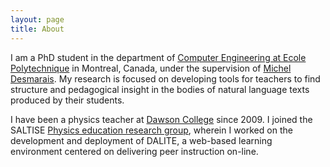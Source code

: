 ```yaml
---
layout: page
title: About
---
```


<!--# Contents
{:.no_toc}

* Will be replaced with the ToC, excluding the "Contents" header
{:toc}-->

<p class="message">
I am a PhD student in the department of <a href="http://www.polymtl.ca/gigl/" target="_blank">Computer Engineering at Ecole Polytechnique</a> in Montreal, Canada, under the supervision of <a href="http://www.professeurs.polymtl.ca/michel.desmarais/desmarais_michel_c.html" target="_blank">Michel Desmarais</a>. My research is focused on developing tools for teachers to find structure and pedagogical insight in the bodies of natural language texts produced by their students. 

I have been a physics teacher at <a href="http://www.dawsoncollege.qc.ca/" target="_blank">Dawson College</a> since 2009. I joined the SALTISE <a href="https://dianaramsey1981.wordpress.com/chris-whittaker/" target="_blank">Physics education research group</a>, wherein I worked on the development and deployment of DALITE, a web-based learning environment centered on delivering peer instruction on-line. 

</p>

<!--<p class="message">
  Hey there! This page is included as an example. Feel free to customize it for your own use upon downloading. Carry on!
</p>

In the novel, *The Strange Case of Dr. Jeykll and Mr. Hyde*, Mr. Poole is Dr. Jekyll's virtuous and loyal butler. Similarly, Poole is an upstanding and effective butler that helps you build Jekyll themes. It's made by [@mdo](https://twitter.com/mdo).

There are currently two themes built on Poole:

* [Hyde](http://hyde.getpoole.com)
* [Lanyon](http://lanyon.getpoole.com)

Learn more and contribute on [GitHub](https://github.com/poole).

## Setup

Some fun facts about the setup of this project include:

* Built for [Jekyll](http://jekyllrb.com)
* Developed on GitHub and hosted for free on [GitHub Pages](https://pages.github.com)
* Coded with [Sublime Text 2](http://sublimetext.com), an amazing code editor
* Designed and developed while listening to music like [Blood Bros Trilogy](https://soundcloud.com/maddecent/sets/blood-bros-series)

Have questions or suggestions? Feel free to [open an issue on GitHub](https://github.com/poole/issues/new) or [ask me on Twitter](https://twitter.com/mdo).

Thanks for reading!
-->
